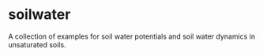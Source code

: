 # soilwater
A collection of examples for soil water potentials and soil water dynamics in unsaturated soils.
